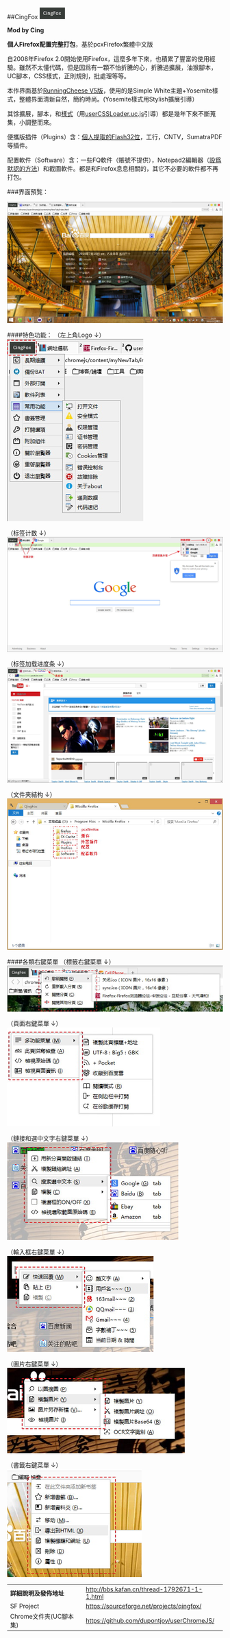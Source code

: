 ##CingFox
![icon](img/icon.jpg)

**Mod by Cing**

**個人Firefox配置完整打包**，基於pcxFirefox繁體中文版

自2008年Firefox 2.0開始使用Firefox，這麼多年下來，也積累了豐富的使用經驗。雖然不太懂代碼，但是因爲有一顆不怕折騰的心，折騰過擴展，油猴腳本，UC腳本，CSS樣式，正則規則，批處理等等。

本作界面基於[RunningCheese V5版](http://bbs.kafan.cn/thread-1821447-1-1.html)，使用的是Simple White主題+Yosemite樣式，整體界面清新自然，簡約時尚。(Yosemite樣式用Stylish擴展引導）

其馀擴展，腳本，和[樣式](https://github.com/dupontjoy/userChromeJS/tree/master/UserCSSLoader)（用[userCSSLoader.uc.js](https://github.com/dupontjoy/userChromeJS/blob/master/UCJSFiles/UserCSSLoader_ModOos.uc.js)引導）都是幾年下來不斷蒐集，小調整而來。

便攜版插件（Plugins）含：[個人提取的Flash32位](https://github.com/dupontjoy/userChrome.js-Collections-/tree/master/BackupProfiles_7z)，工行，CNTV，SumatraPDF等插件。

配置軟件（Software）含：一些FQ軟件（賬號不提供），Notepad2編輯器（[設爲默認的方法](https://github.com/dupontjoy/userChromeJS/blob/master/userContent/setRelativeEditPath.uc.js)）和截圖軟件。都是和Firefox息息相關的，其它不必要的軟件都不再打包。

###界面預覧：
<p align="center"><img width="650" src="img/preview.jpg" ></p>

####特色功能：
（左上角Logo ↓）<br/>
![anobtn](img/anobtn.jpg)

（标签计数 ↓）<br/>
<img width="650" src="img/tab-number.jpg" >

（标签加载进度条 ↓）<br/>
<img width="650" src="img/progressbar.jpg">

（文件夹結构 ↓）<br/>
<img width="650" src="img/folder-structure.jpg">

####各類右鍵菜單
（標籤右鍵菜單 ↓）<br/>
![tab-right-menu](img/tab-right-menu.jpg)

（頁面右鍵菜單 ↓）<br/>
![page-right-menu](img/page-right-menu.jpg)

（鏈接和選中文字右鍵菜單 ↓）<br/>
![link&select-right-menu](img/link&select-right-menu.jpg)

（輸入框右鍵菜單 ↓）<br/>
![input-right-menu](img/input-right-menu.jpg)

（圖片右鍵菜單 ↓）<br/>
![image-right-menu](img/image-right-menu.jpg)

（書籤右鍵菜單 ↓）<br/>
![bookmark-right-menu](img/bookmark-right-menu.jpg)

| | |
| :--- | :--- |
| **詳細說明及發佈地址** | http://bbs.kafan.cn/thread-1792671-1-1.html |
| SF Project | https://sourceforge.net/projects/qingfox/ |
| Chrome文件夾(UC腳本集) | https://github.com/dupontjoy/userChromeJS/ |
